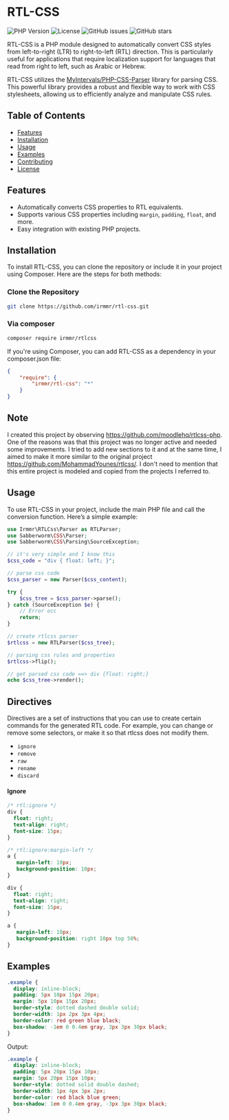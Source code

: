 # RTL-CSS

![PHP Version](https://img.shields.io/badge/PHP-%3E%3D7.4-blue.svg) ![License](https://img.shields.io/badge/license-MIT-green.svg) ![GitHub issues](https://img.shields.io/github/issues/irmmr/rtl-css.svg) ![GitHub stars](https://img.shields.io/github/stars/irmmr/rtl-css.svg)

RTL-CSS is a PHP module designed to automatically convert CSS styles from left-to-right (LTR) to right-to-left (RTL) direction. This is particularly useful for applications that require localization support for languages that read from right to left, such as Arabic or Hebrew.

RTL-CSS utilizes the [MyIntervals/PHP-CSS-Parser](https://github.com/MyIntervals/PHP-CSS-Parser) library for parsing CSS. This powerful library provides a robust and flexible way to work with CSS stylesheets, allowing us to efficiently analyze and manipulate CSS rules.
## Table of Contents

- [Features](#features)
- [Installation](#installation)
- [Usage](#usage)
- [Examples](#examples)
- [Contributing](#contributing)
- [License](#license)

## Features

- Automatically converts CSS properties to RTL equivalents.
- Supports various CSS properties including `margin`, `padding`, `float`, and more.
- Easy integration with existing PHP projects.

## Installation

To install RTL-CSS, you can clone the repository or include it in your project using Composer. Here are the steps for both methods:

### Clone the Repository

```bash
git clone https://github.com/irmmr/rtl-css.git
```

### Via composer
```bash
composer require irmmr/rtlcss
```

If you're using Composer, you can add RTL-CSS as a dependency in your composer.json file:
```json
{
    "require": {
        "irmmr/rtl-css": "*"
    }
}
```

## Note
I created this project by observing https://github.com/moodlehq/rtlcss-php. One of the reasons was that this project was no longer active and needed some improvements. I tried to add new sections to it and at the same time, I aimed to make it more similar to the original project https://github.com/MohammadYounes/rtlcss/. I don't need to mention that this entire project is modeled and copied from the projects I referred to.

## Usage

To use RTL-CSS in your project, include the main PHP file and call the conversion function. Here’s a simple example:

```php
use Irmmr\RTLCss\Parser as RTLParser;
use Sabberworm\CSS\Parser;
use Sabberworm\CSS\Parsing\SourceException;

// it's very simple and I know this
$css_code = "div { float: left; }";

// parse css code
$css_parser = new Parser($css_content);

try {
    $css_tree = $css_parser->parse();
} catch (SourceException $e) {
    // Error occ
    return;
}

// create rtlcss parser
$rtlcss = new RTLParser($css_tree);

// parsing css rules and properties
$rtlcss->flip();

// get parsed css code ==> div {float: right;}
echo $css_tree->render();
```

## Directives
Directives are a set of instructions that you can use to create certain commands for the generated RTL code. For example, you can change or remove some selectors, or make it so that rtlcss does not modify them.

- `ignore`
- `remove`
- `raw`
- `rename`
- `discard`

#### Ignore
```css
/* rtl:ignore */
div {
  float: right;
  text-align: right;
  font-size: 15px;
}

/* rtl:ignore:margin-left */
a {
   margin-left: 10px;
   background-position: 10px;
}
```
```css
div {
  float: right;
  text-align: right;
  font-size: 15px;
}

a {
   margin-left: 10px;
   background-position: right 10px top 50%;
}
```


## Examples

```css
.example {
  display: inline-block;
  padding: 5px 10px 15px 20px;
  margin: 5px 10px 15px 20px;
  border-style: dotted dashed double solid;
  border-width: 1px 2px 3px 4px;
  border-color: red green blue black;
  box-shadow: -1em 0 0.4em gray, 3px 3px 30px black;
}
```
Output:
```css
.example {
  display: inline-block;
  padding: 5px 20px 15px 10px;
  margin: 5px 20px 15px 10px;
  border-style: dotted solid double dashed;
  border-width: 1px 4px 3px 2px;
  border-color: red black blue green;
  box-shadow: 1em 0 0.4em gray, -3px 3px 30px black;
}
```

